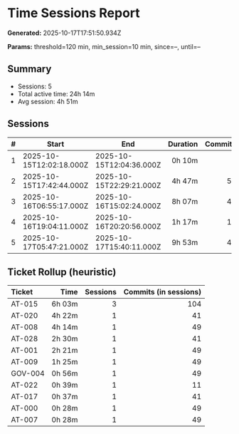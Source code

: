 # Time Sessions Report

**Generated:** 2025-10-17T17:51:50.934Z

**Params:** threshold=120 min, min_session=10 min, since=–, until=–

## Summary

- Sessions: 5
- Total active time: 24h 14m
- Avg session: 4h 51m

## Sessions

| # | Start | End | Duration | Commits |
|---:|---|---|---:|---:|
| 1 | 2025-10-15T12:02:18.000Z | 2025-10-15T12:04:36.000Z | 0h 10m | 2 |
| 2 | 2025-10-15T17:42:44.000Z | 2025-10-15T22:29:21.000Z | 4h 47m | 52 |
| 3 | 2025-10-16T06:55:17.000Z | 2025-10-16T15:02:24.000Z | 8h 07m | 41 |
| 4 | 2025-10-16T19:04:11.000Z | 2025-10-16T20:20:56.000Z | 1h 17m | 11 |
| 5 | 2025-10-17T05:47:21.000Z | 2025-10-17T15:40:11.000Z | 9h 53m | 49 |

## Ticket Rollup (heuristic)

| Ticket | Time | Sessions | Commits (in sessions) |
|:--|--:|--:|--:|
| AT-015 | 6h 03m | 3 | 104 |
| AT-020 | 4h 22m | 1 | 41 |
| AT-008 | 4h 14m | 1 | 49 |
| AT-028 | 2h 30m | 1 | 41 |
| AT-001 | 2h 21m | 1 | 49 |
| AT-009 | 1h 25m | 1 | 49 |
| GOV-004 | 0h 56m | 1 | 49 |
| AT-022 | 0h 39m | 1 | 11 |
| AT-017 | 0h 37m | 1 | 41 |
| AT-000 | 0h 28m | 1 | 49 |
| AT-007 | 0h 28m | 1 | 49 |
